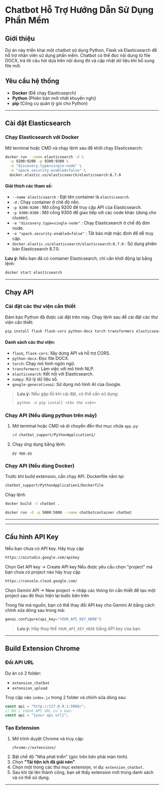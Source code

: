 # Chatbot Hỗ Trợ Hướng Dẫn Sử Dụng Phần Mềm

## Giới thiệu
Dự án này triển khai một chatbot sử dụng Python, Flask và Elasticsearch để hỗ trợ nhân viên sử dụng phần mềm. Chatbot có thể đọc nội dung từ file DOCX, trả lời câu hỏi dựa trên nội dung đó và cập nhật dữ liệu khi bổ sung file mới.

## Yêu cầu hệ thống
- **Docker** (Để chạy Elasticsearch)
- **Python** (Phiên bản mới nhất khuyến nghị)
- **pip** (Công cụ quản lý gói cho Python)

---

## Cài đặt Elasticsearch
### Chạy Elasticsearch với Docker
Mở terminal hoặc CMD và chạy lệnh sau để khởi chạy Elasticsearch:

```sh
docker run --name elasticsearch -d \
  -p 9200:9200 -p 9300:9300 \
  -e "discovery.type=single-node" \
  -e "xpack.security.enabled=false" \
  docker.elastic.co/elasticsearch/elasticsearch:8.7.0
```

#### Giải thích các tham số:
- `--name elasticsearch` : Đặt tên container là `elasticsearch`.
- `-d` : Chạy container ở chế độ nền.
- `-p 9200:9200` : Mở cổng 9200 để truy cập API của Elasticsearch.
- `-p 9300:9300` : Mở cổng 9300 để giao tiếp với các node khác (dùng cho cluster).
- `-e "discovery.type=single-node"` : Chạy Elasticsearch ở chế độ đơn node.
- `-e "xpack.security.enabled=false"` : Tắt bảo mật mặc định để dễ truy cập.
- `docker.elastic.co/elasticsearch/elasticsearch:8.7.0` : Sử dụng phiên bản Elasticsearch 8.7.0.

**Lưu ý:** Nếu bạn đã có container Elasticsearch, chỉ cần khởi động lại bằng lệnh:
```sh
docker start elasticsearch
```
---

## Chạy API
### Cài đặt các thư viện cần thiết
Đảm bảo Python đã được cài đặt trên máy. Chạy lệnh sau để cài đặt các thư viện cần thiết:

```sh
pip install flask flask-cors python-docx torch transformers elasticsearch numpy google-generativeai
```

#### Danh sách các thư viện:
- `flask`, `flask-cors`: Xây dựng API và hỗ trợ CORS.
- `python-docx`: Đọc file DOCX.
- `torch`: Chạy mô hình ngôn ngữ.
- `transformers`: Làm việc với mô hình NLP.
- `elasticsearch`: Kết nối với Elasticsearch.
- `numpy`: Xử lý dữ liệu số.
- `google-generativeai`: Sử dụng mô hình AI của Google.

> **Lưu ý:** Nếu gặp lỗi khi cài đặt, có thể cần sử dụng:
> ```sh
> python -m pip install <tên thư viện>
> ```

### Chạy API (Nếu dùng python trên máy)
1. Mở terminal hoặc CMD và di chuyển đến thư mục chứa `app.py`:
   ```sh
   cd chatbot_support/PythonApplication1/
   ```
2. Chạy ứng dụng bằng lệnh:
   ```sh
   py app.py
   ```
### Chạy API (Nếu dùng Docker)
Trước khi build extension, cần chạy API. Dockerfile nằm tại:
```sh
chatbot_support/PythonApplication1/Dockerfile
```
Chạy lệnh
```sh
docker build -t chatbot .
```
```sh
docker run -d -p 5000:5000 --name chatbotcontainer chatbot
```
---

---

## Cấu hình API Key
Nếu bạn chưa có API key. Hãy truy cập
```sh
https://aistudio.google.com/apikey
```
Chọn Get API key -> Create API key
Nếu được yêu cầu chọn "project" mà bạn chưa có project nào hãy truy cập
```sh
https://console.cloud.google.com/
```
Chọn Gemini API -> New project -> nhập các thông tin cần thiết để tạo một project sau đó thực hiện lại bước bên trên

Trong file mã nguồn, bạn có thể thay đổi API key cho Gemini AI bằng cách chỉnh sửa dòng sau trong mã:
```python
genai.configure(api_key="YOUR_API_KEY_HERE")
```
> **Lưu ý:** Hãy thay thế `YOUR_API_KEY_HERE` bằng API key của bạn.

---

## Build Extension Chrome
### Đổi API URL
Dự án có 2 folder:
- `extension_chatbot`
- `extension_upload`

Truy cập vào `index.js` trong 2 folder và chỉnh sửa dòng sau:
```js
const api = "http://127.0.0.1:5000/"; 
// Đổi thành API URL của bạn:
const api = "{your api url}";
```

### Tạo Extension
1. Mở trình duyệt Chrome và truy cập:
   ```sh
   chrome://extensions/
   ```
2. Bật chế độ "Nhà phát triển" (góc trên bên phải màn hình).
3. Chọn **"Tải tiện ích đã giải nén"**.
4. Chọn một trong các thư mục extension, ví dụ: `extension_chatbot`.
5. Sau khi tải lên thành công, bạn sẽ thấy extension mới trong danh sách và có thể sử dụng.

---


